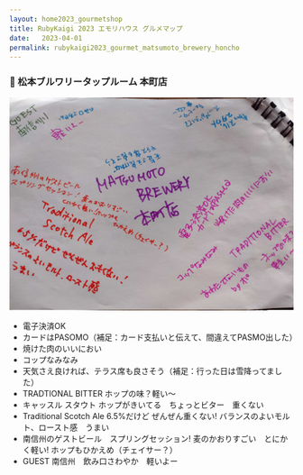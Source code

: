 ```yaml
---
layout: home2023_gourmetshop
title: RubyKaigi 2023 エモリハウス グルメマップ
date:   2023-04-01
permalink: rubykaigi2023_gourmet_matsumoto_brewery_honcho
---
```

<div class="container">
  <h3 id="matsumoto_brewery_honcho">🍺 松本ブルワリータップルーム 本町店</h3>
  <div class="row">
    <div class="col-6">
      <img src="/assets/images/rubykaigi2023_gourmetmap/matsumoto_brewery_honcho.jpg" class="hand-write">
    </div>
    <div class="col-6">
      <ul>
		<li>電子決済OK</li>
		<li>カードはPASOMO（補足：カード支払いと伝えて、間違えてPASMO出した）</li>
		<li>焼けた肉のいいにおい</li>
		<li>コップなみなみ</li>
		<li>天気さえ良ければ、テラス席も良さそう（補足：行った日は雪降ってました）</li>
		<li>TRADTIONAL BITTER ホップの味？軽い〜</li>
		<li>キャッスル スタウト ホップがきいてる　ちょっとビター　重くない</li>
		<li>Traditional Scotch Ale 6.5%だけど ぜんぜん重くない! バランスのよいモルト、ロースト感　うまい</li>
		<li>南信州のゲストビール　スプリングセッション! 麦のかおりすごい　とにかく軽い! ホップもひかえめ（チェイサー？）</li>
		<li>GUEST 南信州　飲み口さわやか　軽いよー</li>
      </ul>
    </div>
  </div>
</div>
